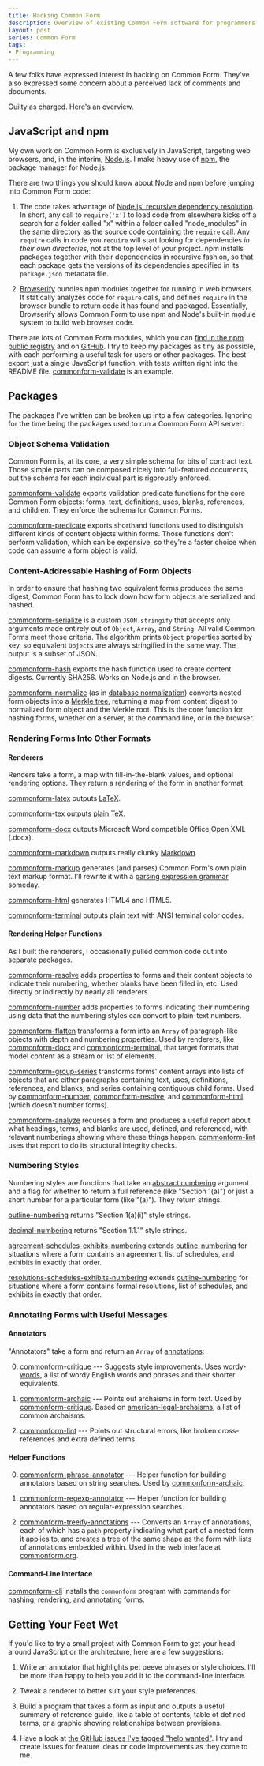 ```yaml
---
title: Hacking Common Form
description: Overview of existing Common Form software for programmers
layout: post
series: Common Form
tags:
- Programming
---
```

A few folks have expressed interest in hacking on Common Form. They've also expressed some concern about a perceived lack of comments and documents.

Guilty as charged. Here's an overview.

<!--jump-->

## JavaScript and npm

My own work on Common Form is exclusively in JavaScript, targeting web browsers, and, in the interim, [Node.js](https://nodejs.org). I make heavy use of [npm](https://npmjs.com), the package manager for Node.js.

There are two things you should know about Node and npm before jumping into Common Form code:

1. The code takes advantage of [Node.js' recursive dependency resolution](https://nodejs.org/api/modules.html). In short, any call to `require('x')` to load code from elsewhere kicks off a search for a folder called "x" within a folder called "node_modules" in the same directory as the source code containing the `require` call. Any `require` calls in code you `require` will start looking for dependencies _in their own directories_, not at the top level of your project. npm installs packages together with their dependencies in recursive fashion, so that each package gets the versions of its dependencies specified in its `package.json` metadata file.

2. [Browserify](http://browserify.org) bundles npm modules together for running in web browsers. It statically analyzes code for `require` calls, and defines `require` in the browser bundle to return code it has found and packaged. Essentially, Browserify allows Common Form to use npm and Node's built-in module system to build web browser code.

There are lots of Common Form modules, which you can [find in the npm public registry](https://www.npmjs.com/search?q=commonform) and on [GitHub](https://github.com/commonform). I try to keep my packages as tiny as possible, with each performing a useful task for users or other packages. The best export just a single JavaScript function, with tests written right into the README file. [commonform-validate][commonform-validate] is an example.

## Packages

The packages I've written can be broken up into a few categories. Ignoring for the time being the packages used to run a Common Form API server:

### Object Schema Validation

Common Form is, at its core, a very simple schema for bits of contract text. Those simple parts can be composed nicely into full-featured documents, but the schema for each individual part is rigorously enforced.

[commonform-validate][commonform-validate] exports validation predicate functions for the core Common Form objects: forms, text, definitions, uses, blanks, references, and children. They enforce the schema for Common Forms.

[commonform-predicate][commonform-predicate] exports shorthand functions used to distinguish different kinds of content objects within forms. Those functions don't perform validation, which can be expensive, so they're a faster choice when code can assume a form object is valid.

### Content-Addressable Hashing of Form Objects

In order to ensure that hashing two equivalent forms produces the same digest, Common Form has to lock down how form objects are serialized and hashed.

[commonform-serialize][commonform-serialize] is a custom `JSON.stringify` that accepts only arguments made entirely out of `Object`, `Array`, and `String`. All valid Common Forms meet those criteria. The algorithm prints `Object` properties sorted by key, so equivalent `Object`s are always stringified in the same way. The output is a subset of JSON.

[commonform-hash][commonform-hash] exports the hash function used to create content digests. Currently SHA256. Works on Node.js and in the browser.

[commonform-normalize][commonform-normalize] (as in [database normalization](https://en.wikipedia.org/wiki/Database_normalization)) converts nested form objects into a [Merkle tree](https://en.wikipedia.org/wiki/Merkle_tree), returning a map from content digest to normalized form object and the Merkle root. This is the core function for hashing forms, whether on a server, at the command line, or in the browser.

### Rendering Forms Into Other Formats

#### Renderers

Renders take a form, a map with fill-in-the-blank values, and optional rendering options. They return a rendering of the form in another format.

[commonform-latex][commonform-latex] outputs [LaTeX](https://en.wikipedia.org/wiki/LaTeX).

[commonform-tex][commonform-tex] outputs [plain TeX](https://en.wikipedia.org/wiki/TeX).

[commonform-docx][commonform-docx] outputs Microsoft Word compatible Office Open XML (.docx).

[commonform-markdown][commonform-markdown] outputs really clunky [Markdown](http://commonmark.org/).

[commonform-markup][commonform-markup] generates (and parses) Common Form's own plain text markup format. I'll rewrite it with a [parsing expression grammar](https://en.wikipedia.org/wiki/Parsing_expression_grammar) someday.

[commonform-html][commonform-html] generates HTML4 and HTML5.

[commonform-terminal][commonform-terminal] outputs plain text with ANSI terminal color codes.

#### Rendering Helper Functions

As I built the renderers, I occasionally pulled common code out into separate packages.

[commonform-resolve][commonform-resolve] adds properties to forms and their content objects to indicate their numbering, whether blanks have been filled in, etc. Used directly or indirectly by nearly all renderers.

[commonform-number][commonform-number] adds properties to forms indicating their numbering using data that the numbering styles can convert to plain-text numbers.

[commonform-flatten][commonform-flatten] transforms a form into an `Array` of paragraph-like objects with depth and numbering properties. Used by renderers, like [commonform-docx][commonform-docx] and [commonform-terminal][commonform-terminal], that target formats that model content as a stream or list of elements.

[commonform-group-series][commonform-group-series] transforms forms' content arrays into lists of objects that are either paragraphs containing text, uses, definitions, references, and blanks, and series containing contiguous child forms. Used by [commonform-number][commonform-number], [commonform-resolve][commonform-resolve], and [commonform-html][commonform-html] (which doesn't number forms).

[commonform-analyze][commonform-analyze] recurses a form and produces a useful report about what headings, terms, and blanks are used, defined, and referenced, with relevant numberings showing where these things happen. [commonform-lint][commonform-lint] uses that report to do its structural integrity checks.

### Numbering Styles

Numbering styles are functions that take an [abstract numbering](https://www.npmjs.com/package/abstract-numbering) argument and a flag for whether to return a full reference (like "Section 1(a)") or just a short number for a particular form (like "(a)"). They return strings.

[outline-numbering][outline-numbering] returns "Section 1(a)(i)" style strings.

[decimal-numbering][decimal-numbering] returns "Section 1.1.1" style strings.

[agreement-schedules-exhibits-numbering][agreement-schedules-exhibits-numbering] extends [outline-numbering][outline-numbering] for situations where a form contains an agreement, list of schedules, and exhibits in exactly that order.

[resolutions-schedules-exhibits-numbering][agreement-schedules-exhibits-numbering] extends [outline-numbering][outline-numbering] for situations where a form contains formal resolutions, list of schedules, and exhibits in exactly that order.

### Annotating Forms with Useful Messages

#### Annotators

"Annotators" take a form and return an `Array` of [annotations](https://github.com/commonform/commonform-annotations):

0. [commonform-critique][commonform-critique] --- Suggests style improvements. Uses [wordy-words][wordy-words], a list of wordy English words and phrases and their shorter equivalents.

0. [commonform-archaic][commonform-archaic] --- Points out archaisms in form text. Used by [commonform-critique][commonform-critique]. Based on [american-legal-archaisms][american-legal-archaisms], a list of common archaisms.

0. [commonform-lint][commonform-lint] --- Points out structural errors, like broken cross-references and extra defined terms.

#### Helper Functions

0. [commonform-phrase-annotator][commonform-phrase-annotator] --- Helper function for building annotators based on string searches. Used by [commonform-archaic][commonform-archaic].

0. [commonform-regexp-annotator][commonform-regexp-annotator] --- Helper function for building annotators based on regular-expression searches.

0. [commonform-treeify-annotations][commonform-treeify-annotations] --- Converts an `Array` of annotations, each of which has a `path` property indicating what part of a nested form it applies to, and creates a tree of the same shape as the form with lists of annotations embedded within. Used in the web interface at [commonform.org](https://commonform.org).

#### Command-Line Interface

[commonform-cli][commonform-cli] installs the `commonform` program with commands for hashing, rendering, and annotating forms.

## Getting Your Feet Wet

If you'd like to try a small project with Common Form to get your head around JavaScript or the architecture, here are a few suggestions:

1. Write an annotator that highlights pet peeve phrases or style choices. I'll be more than happy to help you add it to the command-line interface.

2. Tweak a renderer to better suit your style preferences.

3. Build a program that takes a form as input and outputs a useful summary of reference guide, like a table of contents, table of defined terms, or a graphic showing relationships between provisions.

4. Have a look at [the GitHub issues I've tagged "help wanted"](https://github.com/issues?utf8=%E2%9C%93&q=is%3Aopen+is%3Aissue+user%3Acommonform+label%3A%22help+wanted%22). I try and create issues for feature ideas or code improvements as they come to me.

[agreement-schedules-exhibits-numbering]: https://npmjs.com/package/agreement-schedules-exhibits-numbering
[american-legal-archaisms]: https://npmjs.com/package/american-legal-archaisms
[commonform-analyze]: https://npmjs.com/package/commonform-analyze
[commonform-archaic]: https://npmjs.com/package/commonform-archaic
[commonform-cli]: https://npmjs.com/package/commonform-cli
[commonform-critique]: https://npmjs.com/package/commonform-critique
[commonform-critique]: https://npmjs.com/package/commonform-critique
[commonform-docx]: https://npmjs.com/package/commonform-docx
[commonform-flatten]: https://npmjs.com/package/commonform-flatten
[commonform-group-series]: https://npmjs.com/package/commonform-group-series
[commonform-hash]: https://npmjs.com/package/commonform-hash
[commonform-html]: https://npmjs.com/package/commonform-html
[commonform-latex]: https://npmjs.com/package/commonform-latex
[commonform-lint]: https://npmjs.com/package/commonform-lint
[commonform-markdown]: https://npmjs.com/package/commonform-markdown
[commonform-markup]: https://npmjs.com/package/commonform-markup
[commonform-normalize]: https://npmjs.com/package/commonform-normalize
[commonform-number]: https://npmjs.com/package/commonform-number
[commonform-phrase-annotator]: https://npmjs.com/package/commonform-phrase-annotator
[commonform-predicate]: https://npmjs.com/package/commonform-validate
[commonform-regexp-annotator]: https://npmjs.com/package/commonform-regexp-annotator
[commonform-resolve]: https://npmjs.com/package/commonform-resolve
[commonform-serialize]: https://npmjs.com/package/commonform-serialize
[commonform-serve-leveldb]: https://npmjs.com/package/commonform-serve-leveldb
[commonform-serve-memory]: https://npmjs.com/package/commonform-serve-memory
[commonform-serve-postgres]: https://npmjs.com/package/commonform-serve-postgres
[commonform-serve]: https://npmjs.com/package/commonform-serve
[commonform-serve]: https://npmjs.com/package/comonform-serve
[commonform-terminal]: https://npmjs.com/package/commonform-terminal
[commonform-tex]: https://npmjs.com/package/commonform-tex
[commonform-treeify-annotations]: https://npmjs.com/package/commonform-treeify-annotations
[commonform-validate]: https://npmjs.com/package/commonform-validate
[decimal-numbering]: https://npmjs.com/package/decimal-numbering
[level-commonform]: level-commonform
[outline-numbering]: https://npmjs.com/package/outline-numbering
[resolutions-schedules-exhibits-numbering]: https://npmjs.com/package/resolutions-schedules-exhibits-numbering
[wordy-words]: https://npmjs.com/package/wordy-words
